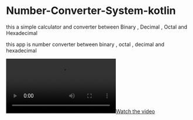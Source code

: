 # Number-Converter-System-kotlin
this a simple calculator and converter between Binary , Decimal , Octal and Hexadecimal 

this app is number converter between binary , octal , decimal and hexadecimal

[![Watch the video](https://user-images.githubusercontent.com/69378912/224993043-bc40e605-20aa-4479-8d1f-fa024bf5e1da.mp4)](https://user-images.githubusercontent.com/69378912/224993043-bc40e605-20aa-4479-8d1f-fa024bf5e1da.mp4)







